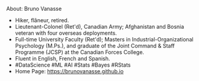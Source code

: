 About: Bruno Vanasse

* Hiker, flâneur, retired. 
* Lieutenant-Colonel (Ret'd), Canadian Army; Afghanistan and Bosnia veteran with four overseas deployments. 
* Full-time University Faculty (Ret'd); Masters in Industrial-Organizational Psychology (M.Ps.), and graduate of the Joint Command & Staff Programme (JCSP) at the Canadian Forces College.
* Fluent in English, French and Spanish.
* #DataScience #ML #AI #Stats #Bayes #RStats
* Home Page: https://brunovanasse.github.io

<!---
brunovanasse/brunovanasse is a ✨ special ✨ repository because its `README.md` (this file) appears on your GitHub profile.
You can click the Preview link to take a look at your changes.
--->
